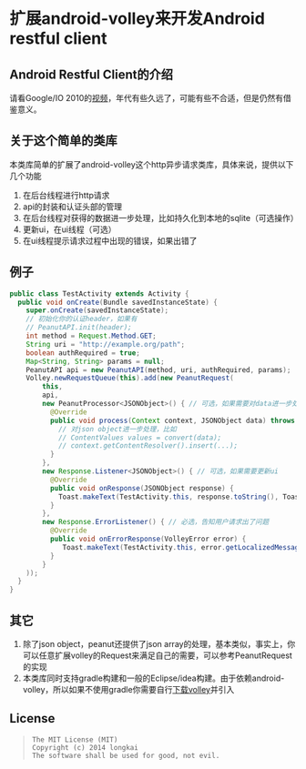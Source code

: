 扩展android-volley来开发Android restful client
==============================================

## Android Restful Client的介绍
请看Google/IO 2010的[视频][]，年代有些久远了，可能有些不合适，但是仍然有借鉴意义。

## 关于这个简单的类库
本类库简单的扩展了android-volley这个http异步请求类库，具体来说，提供以下几个功能

1. 在后台线程进行http请求
2. api的封装和认证头部的管理
3. 在后台线程对获得的数据进一步处理，比如持久化到本地的sqlite（可选操作）
4. 更新ui，在ui线程（可选）
5. 在ui线程提示请求过程中出现的错误，如果出错了

## 例子
```java
public class TestActivity extends Activity {
  public void onCreate(Bundle savedInstanceState) {
    super.onCreate(savedInstanceState);
    // 初始化你的认证header，如果有
    // PeanutAPI.init(header);
    int method = Request.Method.GET;
    String uri = "http://example.org/path";
    boolean authRequired = true;
    Map<String, String> params = null;
    PeanutAPI api = new PeanutAPI(method, uri, authRequired, params);
    Volley.newRequestQueue(this).add(new PeanutRequest(
        this,
        api,
        new PeanutProcessor<JSONObject>() { // 可选，如果需要对data进一步处理，此方法调用在后台线程
          @Override
          public void process(Context context, JSONObject data) throws Exception {
            // 对json object进一步处理，比如
            // ContentValues values = convert(data);
            // context.getContentResolver().insert(...);
          }
        },
        new Response.Listener<JSONObject>() { // 可选，如果需要更新ui
          @Override
          public void onResponse(JSONObject response) {
            Toast.makeText(TestActivity.this, response.toString(), Toast.LENGTH_SHORT).show();
          }
        },
        new Response.ErrorListener() { // 必选，告知用户请求出了问题
          @Override
          public void onErrorResponse(VolleyError error) {
             Toast.makeText(TestActivity.this, error.getLocalizedMessage(), Toast.LENGTH_SHORT).show();
          }
        }
    ));
  }
}
```

## 其它
1. 除了json object，peanut还提供了json array的处理，基本类似，事实上，你可以任意扩展volley的Request来满足自己的需要，可以参考PeanutRequest的实现
2. 本类库同时支持gradle构建和一般的Eclipse/idea构建。由于依赖android-volley，所以如果不使用gradle你需要自行[下载volley][]并引入


## License
> ```
> The MIT License (MIT)
> Copyright (c) 2014 longkai
> The software shall be used for good, not evil.
> ```

[视频]: http://www.google.com/events/io/2010/sessions/developing-RESTful-android-apps.html "developing-RESTful-android-apps"
[下载volley]: https://android.googlesource.com/platform/frameworks/volley "android-volley"